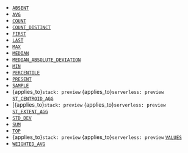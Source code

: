 * [`ABSENT`](../../functions-operators/aggregation-functions.md#esql-absent)
* [`AVG`](../../functions-operators/aggregation-functions.md#esql-avg)
* [`COUNT`](../../functions-operators/aggregation-functions.md#esql-count)
* [`COUNT_DISTINCT`](../../functions-operators/aggregation-functions.md#esql-count_distinct)
* [`FIRST`](../../functions-operators/aggregation-functions.md#esql-first)
* [`LAST`](../../functions-operators/aggregation-functions.md#esql-last)
* [`MAX`](../../functions-operators/aggregation-functions.md#esql-max)
* [`MEDIAN`](../../functions-operators/aggregation-functions.md#esql-median)
* [`MEDIAN_ABSOLUTE_DEVIATION`](../../functions-operators/aggregation-functions.md#esql-median_absolute_deviation)
* [`MIN`](../../functions-operators/aggregation-functions.md#esql-min)
* [`PERCENTILE`](../../functions-operators/aggregation-functions.md#esql-percentile)
* [`PRESENT`](../../functions-operators/aggregation-functions.md#esql-present)
* [`SAMPLE`](../../functions-operators/aggregation-functions.md#esql-sample)
* {applies_to}`stack: preview` {applies_to}`serverless: preview` [`ST_CENTROID_AGG`](../../functions-operators/aggregation-functions.md#esql-st_centroid_agg)
* [{applies_to}`stack: preview` {applies_to}`serverless: preview` [`ST_EXTENT_AGG`](../../functions-operators/aggregation-functions.md#esql-st_extent_agg)
* [`STD_DEV`](../../functions-operators/aggregation-functions.md#esql-std_dev)
* [`SUM`](../../functions-operators/aggregation-functions.md#esql-sum)
* [`TOP`](../../functions-operators/aggregation-functions.md#esql-top)
* {applies_to}`stack: preview` {applies_to}`serverless: preview` [`VALUES`](../../functions-operators/aggregation-functions.md#esql-values)
* [`WEIGHTED_AVG`](../../functions-operators/aggregation-functions.md#esql-weighted_avg)
